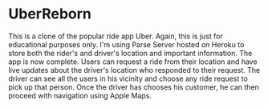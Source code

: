 # UberReborn
This is a clone of the popular ride app Uber. Again, this is just for educational purposes only. I'm using Parse Server 
hosted on Heroku to store both the rider's and driver's location and important information. The app is now complete. Users can request a ride from their location and have live updates about the driver's location who responded to their request. The driver can see all the users in his vicinity and choose any ride request to pick up that person. Once the driver has chooses his customer, he can then proceed with navigation using Apple Maps.
